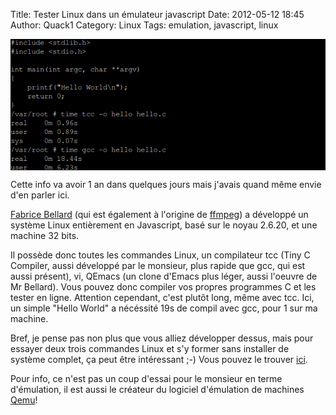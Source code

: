 Title: Tester Linux dans un émulateur javascript
Date: 2012-05-12 18:45
Author: Quack1
Category: Linux
Tags: emulation, javascript, linux

<div align=center><a href="static/upload/jslinux.png"><img src="upload/jslinux.png" width="600" align=center /></a></div>

Cette info va avoir 1 an dans quelques jours mais j'avais quand même
envie d'en parler ici.

[Fabrice Bellard][] (qui est également à l'origine de [ffmpeg][]) a
développé un système Linux entièrement en Javascript, basé sur le noyau
2.6.20, et une machine 32 bits.

Il possède donc toutes les commandes Linux, un compilateur tcc (Tiny C
Compiler, aussi développé par le monsieur, plus rapide que gcc, qui est
aussi présent), vi, QEmacs (un clone d'Emacs plus léger, aussi l'oeuvre
de Mr Bellard). Vous pouvez donc compiler vos propres programmes C et
les tester en ligne. Attention cependant, c'est plutôt long, même avec
tcc. Ici, un simple "Hello World" a nécéssité 19s de compil avec gcc,
pour 1 sur ma machine.

Bref, je pense pas non plus que vous alliez développer dessus, mais pour
essayer deux trois commandes Linux et s'y former sans installer de
système complet, ça peut être intéressant ;-) Vous pouvez le trouver
[ici][].

Pour info, ce n'est pas un coup d'essai pour le monsieur en terme
d'émulation, il est aussi le créateur du logiciel d'émulation de
machines [Qemu][]!

  [Fabrice Bellard]: http://bellard.org "Bellard.org"
  [ffmpeg]: https://quack1.wordpress.com/tag/ffmpeg/ "FFmpeg"
  [ici]: http://bellard.org/jslinux/ "JsLinux"
  [Qemu]: http://wiki.qemu.org "Qemu"
